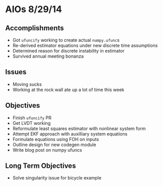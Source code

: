 # AIOs 8/29/14

## Accomplishments

- Got `ufuncify` working to create actual `numpy.ufunc`s
- Re-derived estimator equations under new discrete time assumptions
- Determined reason for discrete instability in estimator
- Survived annual meeting bonanza

## Issues

- Moving sucks
- Working at the rock wall ate up a lot of time this week

## Objectives

- Finish `ufuncify` PR
- Get LVDT working
- Reformulate least squares estimator with nonlinear system form
- Attempt EKF approach with auxilliary system equations
- Formulate equations using FOH on inputs
- Outline design for new codegen module
- Write blog post on numpy ufuncs

## Long Term Objectives

- Solve singularity issue for bicycle example
